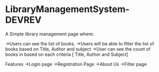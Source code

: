 # LibraryManagementSystem-DEVREV
A Simple library management page where: 


  ->Users can see the list of books.
  ->Users will be able to filter the list of books based on Title, Author and subject
  ->User can see the count of books in based on each criteria [ Title, Author and Subject]
  
 
Features
  ->Login page
  ->Registration Page
  ->About Us
  ->Filter page
  
  
